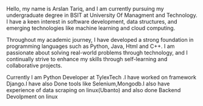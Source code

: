 ﻿Hello, my name is Arslan Tariq, and I am currently pursuing my undergraduate degree in BSIT at University Of Managment and Technology. I have a keen interest in software development, data structures, and emerging technologies like machine learning and cloud computing.

Throughout my academic journey, I have developed a strong foundation in programming languages such as Python, Java, Html and C++. I am passionate about solving real-world problems through technology, and I continually strive to enhance my skills through self-learning and collaborative projects.

Currently I am Python Developer at TylexTech .I have worked on framework Django.I have also Done tools like Selenium,Mongodb.I also have experience of data scraping on linux(Ubanto)
and also done Backend Devolpment on linux

